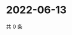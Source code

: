 # 2022-06-13

共 0 条

<!-- BEGIN WEIBO -->
<!-- 最后更新时间 Mon Jun 13 2022 21:42:39 GMT+0800 (China Standard Time) -->

<!-- END WEIBO -->
